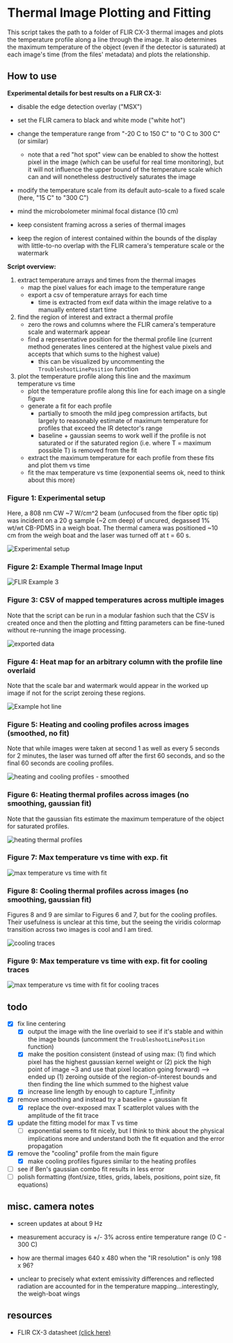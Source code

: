 # Thermal Image Plotting and Fitting

This script takes the path to a folder of FLIR CX-3 thermal images and plots the temperature profile along a line through the image. It also determines the maximum temperature of the object (even if the detector is saturated) at each image's time (from the files' metadata) and plots the relationship.

## How to use

**Experimental details for best results on a FLIR CX-3:**

- disable the edge detection overlay ("MSX")
  
- set the FLIR camera to black and white mode ("white hot")
  
- change the temperature range from "-20 C to 150 C" to "0 C to 300 C" (or similar)

  - note that a red "hot spot" view can be enabled to show the hottest pixel in the image (which can be useful for real time monitoring), but it will not influence the upper bound of the temperature scale which can and will nonetheless destructively saturates the image  
  
- modify the temperature scale from its default auto-scale to a fixed scale (here, "15 C" to "300 C")
  
- mind the microbolometer minimal focal distance (10 cm)

- keep consistent framing across a series of thermal images
  
- keep the region of interest contained within the bounds of the display with little-to-no overlap with the FLIR camera's temperature scale or the watermark

**Script overview:**

1. extract temperature arrays and times from the thermal images
   - map the pixel values for each image to the temperature range
   - export a csv of temperature arrays for each time
     - time is extracted from exif data within the image relative to a manually entered start time
2. find the region of interest and extract a thermal profile
    - zero the rows and columns where the FLIR camera's temperature scale and watermark appear
    - find a representative position for the thermal profile line (current method generates lines centered at the highest value pixels and accepts that which sums to the highest value)
      - this can be visualized by uncommenting the `TroubleshootLinePosition` function
3. plot the temperature profile along this line and the maximum temperature vs time
    - plot the temperature profile along this line for each image on a single figure
    - generate a fit for each profile
      - partially to smooth the mild jpeg compression artifacts, but largely to reasonably estimate of maximum temperature for profiles that exceed the IR detector's range
      - baseline + gaussian seems to work well if the profile is not saturated or if the saturated region (i.e. where T = maximum possible T) is removed from the fit
    - extract the maximum temperature for each profile from these fits and plot them vs time
    - fit the max temperature vs time (exponential seems ok, need to think about this more)

### Figure 1: Experimental setup

Here, a 808 nm CW ~7 W/cm^2 beam (unfocused from the fiber optic tip) was incident on a 20 g sample (~2 cm deep) of uncured, degassed 1% wt/wt CB-PDMS in a weigh boat.  The thermal camera was positioned ~10 cm from the weigh boat and the laser was turned off at t = 60 s.

![Experimental setup](exports/1_experimentalSetup.png)

### Figure 2: Example Thermal Image Input

![FLIR Example 3](Nov19/FLIR2191.jpg)

### Figure 3: CSV of mapped temperatures across multiple images

Note that the script can be run in a modular fashion such that the CSV is created once and then the plotting and fitting parameters can be fine-tuned without re-running the image processing.

![exported data](exports/3_csv.png)

### Figure 4: Heat map for an arbitrary column with the profile line overlaid

Note that the scale bar and watermark would appear in the worked up image if not for the script zeroing these regions.

![Example hot line](exports/4_exampleLine.png)

### Figure 5: Heating and cooling profiles across images (smoothed, no fit)

Note that while images were taken at second 1 as well as every 5 seconds for 2 minutes, the laser was turned off after the first 60 seconds, and so the final 60 seconds are cooling profiles.

![heating and cooling profiles - smoothed](exports/5_heating-and-cooling-profiles_smoothed.png)

### Figure 6: Heating thermal profiles across images (no smoothing, gaussian fit)

Note that the gaussian fits estimate the maximum temperature of the object for saturated profiles.

![heating thermal profiles](exports/6_thermalprofiles.png)

### Figure 7: Max temperature vs time with exp. fit

![max temperature vs time with fit](exports/7_maxTempVsTime.png)

### Figure 8: Cooling thermal profiles across images (no smoothing, gaussian fit)

Figures 8 and 9 are similar to Figures 6 and 7, but for the cooling profiles.  Their usefulness is unclear at this time, but the seeing the viridis colormap transition across two images is cool and I am tired.

![cooling traces](exports/8_coolingImage.png)

### Figure 9: Max temperature vs time with exp. fit for cooling traces

![max temperature vs time with fit for cooling traces](exports/9_coolingTvstime.png)

## todo

- [x] fix line centering
  - [x] output the image with the line overlaid to see if it's stable and within the image bounds (uncomment the `TroubleshootLinePosition` function)
  - [x] make the position consistent (instead of using max: (1) find which pixel has the highest gaussian kernel weight or (2) pick the high point of image ~3 and use that pixel location going forward) --> ended up (1) zeroing outside of the region-of-interest bounds and then finding the line which summed to the highest value
  - [x] increase line length by enough to capture T_infinity
- [x] remove smoothing and instead try a baseline + gaussian fit
  - [x] replace the over-exposed max T scatterplot values with the amplitude of the fit trace
- [x] update the fitting model for max T vs time
  - [ ] exponential seems to fit nicely, but I think to think about the physical implications more and understand both the fit equation and the error propagation
- [x] remove the "cooling" profile from the main figure
  - [x] make cooling profiles figures similar to the heating profiles
- [ ] see if Ben's gaussian combo fit results in less error
- [ ] polish formatting (font/size, titles, grids, labels, positions, point size, fit equations)

## misc. camera notes

- screen updates at about 9 Hz

- measurement accuracy is +/- 3% across entire temperature range (0 C - 300 C)
  
- how are thermal images 640 x 480  when the "IR resolution" is only 198 x 96?

- unclear to precisely what extent emissivity differences and reflected radiation are accounted for in the temperature mapping...interestingly, the weigh-boat wings
  
## resources

- FLIR CX-3 datasheet [(click here)](https://support.flir.com/DsDownload/App/Compare/?Lang=En&PN_LIST=90501-0101,90501-0201)